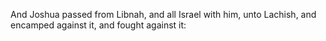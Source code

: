 And Joshua passed from Libnah, and all Israel with him, unto Lachish, and encamped against it, and fought against it:
